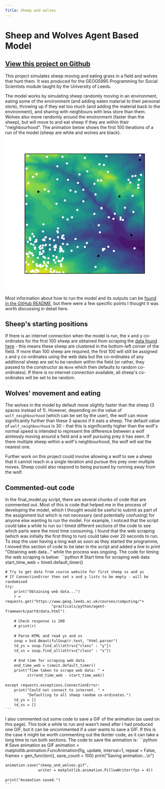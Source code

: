 ```yaml
---
Title: Sheep and wolves
---
```


# Sheep and Wolves Agent Based Model

## **[View this project on Github](https://github.com/tmcunningham/abm)**

This project simulates sheep moving and eating grass in a field and wolves that hunt them. It was produced for the GEOG5995 Programming for Social Scientists module taught by the University of Leeds.

The model works by simulating sheep randomly moving in an environment, eating some of the environment (and adding eaten material to their personal store), throwing up if they eat too much (and adding the material back to the environment), and sharing with neighbours with less store than them. Wolves also move randomly around the environment (faster than the sheep), but will move to and eat sheep if they are within their "neighbourhood". The animation below shows the first 100 iterations of a run of the model (sheep are white and wolves are black).
![sheep_and_wolves_animation](images/sheep_and_wolves.gif)

Most information about how to run the model and its outputs can be [found in the GitHub README](https://github.com/tmcunningham/abm), but there were a few specific points I thought it was worth discussing in detail here.

## Sheep's starting positions

If there is an internet connection when the model is run, the x and y co-ordinates for the first 100 sheep are obtained from scraping the [data found here](https://www.geog.leeds.ac.uk/courses/computing/practicals/python/agent-framework/part9/data.html) - this means these sheep are clustered in the bottom-left corner of the field. If more than 100 sheep are required, the first 100 will still be assigned x and y co-ordinates using the web data but the co-ordinates of any additional sheep are set to be random within the field (or rather, they passed to the constructor as ```None``` which then defaults to random co-ordinates). If there is no internet connection available, all sheep's co-ordinates will be set to be random.

## Wolves' movement and eating

The wolves in the model by default move slightly faster than the sheep (3 spaces instead of 1). However, depending on the value of ```wolf_neighbourhood``` (which can be set by the user), the wolf can move significantly further than these 3 spaces if it eats a sheep. The default value of ```wolf_neighbourhood``` is 30 - that this is significantly higher than the wolf's normal speed is intended to represent the difference between a wolf aimlessly moving around a field and a wolf pursuing prey it has seen. If there multiple sheep within a wolf's neighbourhood, the wolf will eat the nearest one.

Further work on this project could involve allowing a wolf to see a sheep that it cannot reach in a single iteration and pursue this prey over multiple moves. Sheep could also respond to being pursued by running away from the wolf.

## Commented-out code

In the final_model.py script, there are several chunks of code that are commented out. Most of this is code that helped me in the process of developing the model, which I thought would be useful to submit as part of the assignment but which is not necessary (and potentially confusing) for anyone else wanting to run the model. For example, I noticed that the script could take a while to run so I timed different sections of the code to see which parts were the most time consuming. I found that the web scraping (which was initially the first thing to run) could take over 20 seconds to run. To stop the user having a long wait as soon as they started the programme, I moved this section of code to be later in the script and added a line to print "Obtaining web data..." while the process was ongoing. The code for timing the web scraping is below:
    ```python
    # Start time for scraping web data
    start_time_web = timeit.default_timer()
    
    # Try to get data from course website for first sheep xs and ys
    # If ConnectionError then set x and y lists to be empty - will be randomised
    try:
        print("Obtaining web data...")
        r = requests.get("https://www.geog.leeds.ac.uk/courses/computing/"+
                         "practicals/python/agent-framework/part9/data.html")

        # Check response is 200
        # print(r)

        # Parse HTML and read ys and xs
        soup = bs4.BeautifulSoup(r.text, "html.parser")
        td_ys = soup.find_all(attrs={"class" : "y"})
        td_xs = soup.find_all(attrs={"class" : "x"})

        # End time for scraping web data
        end_time_web = timeit.default_timer()
        print("Time taken to scrape web data: " + 
              str(end_time_web - start_time_web))
        
    except requests.exceptions.ConnectionError:
        print("Could not connect to internet. " + 
              "Defaulting to all sheep random co-ordinates.")
        td_ys = []
        td_xs = []
    ```

I also commented out some code to save a GIF of the animation (as used on this page). This took a while to run and wasn't need after I had produced one GIF, but it can be uncommented if a user wants to save a GIF. If this is the case it might be worth commenting out the tkinter code, as it can take a long time to run both sections. The code to save the animation is:
    ```python
    # Save animation as GIF
    animation = matplotlib.animation.FuncAnimation(fig, update, interval=1, 
                                                   repeat = False,
                                                   frames = gen_function(),
                                                   save_count = 100)
    print("Saving animation...\n")

    animation.save("sheep_and_wolves.gif", 
                   writer = matplotlib.animation.PillowWriter(fps = 4))

    print("Animation saved.")
    ```
